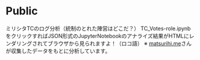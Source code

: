 # Public
ミリシタTCのログ分析（統制のとれた陣営はどこだ？）
TC_Votes-role.ipynbをクリックすればJSON形式のJupyterNotebookのアナライズ結果がHTMLにレンダリングされてブラウザから見られますよ！（ロコ語）
※ [matsurihi.me](https://twitter.com/matsurihi_me)さんが収集したデータをもとに分析しています。
